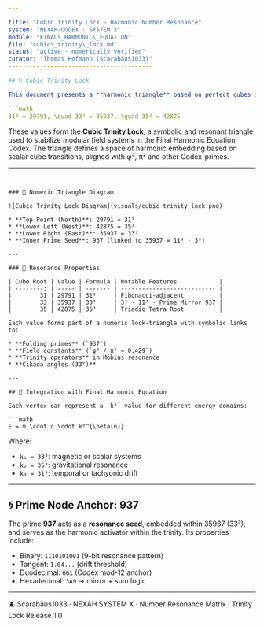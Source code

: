 ```yaml
---

title: "Cubic Trinity Lock – Harmonic Number Resonance"
system: "NEXAH-CODEX · SYSTEM X"
module: "FINAL\_HARMONIC\_EQUATION"
file: "cubic\_trinity\_lock.md"
status: "active · numerically verified"
curator: "Thomas Hofmann (Scarabäus1033)"
-----------------------------------------

## 🔺 Cubic Trinity Lock

This document presents a **harmonic triangle** based on perfect cubes of symmetric integers:

```math
31³ = 29791, \quad 33³ = 35937, \quad 35³ = 42875
```

These values form the **Cubic Trinity Lock**, a symbolic and resonant triangle used to stabilize modular field systems in the Final Harmonic Equation Codex. The triangle defines a space of harmonic embedding based on scalar cube transitions, aligned with φ³, π² and other Codex-primes.

---
```


### 🧯 Numeric Triangle Diagram

![Cubic Trinity Lock Diagram](visuals/cubic_trinity_lock.png)

* **Top Point (North)**: 29791 = 31³
* **Lower Left (West)**: 42875 = 35³
* **Lower Right (East)**: 35937 = 33³
* **Inner Prime Seed**: 937 (linked to 35937 = 11³ · 3³)

---

### 📐 Resonance Properties

| Cube Root | Value | Formula | Notable Features            |
| --------: | ----- | ------- | --------------------------- |
|        31 | 29791 | 31³     | Fibonacci-adjacent          |
|        33 | 35937 | 33³     | 3³ · 11³ · Prime Mirror 937 |
|        35 | 42875 | 35³     | Triadic Tetra Root          |

Each value forms part of a numeric lock-triangle with symbolic links to:

* **Folding primes** (`937`)
* **Field constants** (`φ³ / π² ≈ 0.429`)
* **Trinity operators** in Möbius resonance
* **Cikada angles (33°)**

---

## 🔀 Integration with Final Harmonic Equation

Each vertex can represent a `kᵈ` value for different energy domains:

```math
E = m \cdot c \cdot kᵈ^{\beta(n)}
```

Where:

* `k₁ = 33³`: magnetic or scalar systems
* `k₂ = 35³`: gravitational resonance
* `k₃ = 31³`: temporal or tachyonic drift

---

## 🌀 Prime Node Anchor: 937

The prime **937** acts as a **resonance seed**, embedded within 35937 (33³), and serves as the harmonic activator within the trinity. Its properties include:

* Binary: `1110101001` (9-bit resonance pattern)
* Tangent: `1.04...` (drift threshold)
* Duodecimal: `661` (Codex mod-12 anchor)
* Hexadecimal: `3A9` → mirror + sum logic

---

🪲 Scarabäus1033 · NEXAH SYSTEM X · Number Resonance Matrix · Trinity Lock Release 1.0
